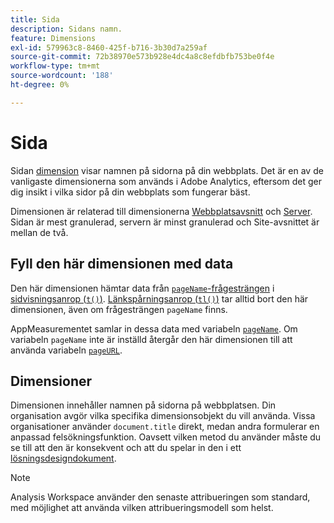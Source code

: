 ```yaml
---
title: Sida
description: Sidans namn.
feature: Dimensions
exl-id: 579963c8-8460-425f-b716-3b30d7a259af
source-git-commit: 72b38970e573b928e4dc4a8c8efdbfb753be0f4e
workflow-type: tm+mt
source-wordcount: '188'
ht-degree: 0%

---
```


# Sida

Sidan [dimension](overview.md) visar namnen på sidorna på din webbplats. Det är en av de vanligaste dimensionerna som används i Adobe Analytics, eftersom det ger dig insikt i vilka sidor på din webbplats som fungerar bäst.

Dimensionen är relaterad till dimensionerna [Webbplatsavsnitt](site-section.md) och [Server](server.md). Sidan är mest granulerad, servern är minst granulerad och Site-avsnittet är mellan de två.

## Fyll den här dimensionen med data

Den här dimensionen hämtar data från [`pageName`-frågesträngen &#x200B;](/help/implement/validate/query-parameters.md) i [sidvisningsanrop (`t()`)](/help/implement/vars/functions/t-method.md). [Länkspårningsanrop (`tl()`)](/help/implement/vars/functions/tl-method.md) tar alltid bort den här dimensionen, även om frågesträngen `pageName` finns.

AppMeasurementet samlar in dessa data med variabeln [`pageName`](/help/implement/vars/page-vars/pagename.md). Om variabeln `pageName` inte är inställd återgår den här dimensionen till att använda variabeln [`pageURL`](/help/implement/vars/page-vars/pageurl.md).

## Dimensioner

Dimensionen innehåller namnen på sidorna på webbplatsen. Din organisation avgör vilka specifika dimensionsobjekt du vill använda. Vissa organisationer använder `document.title` direkt, medan andra formulerar en anpassad felsökningsfunktion. Oavsett vilken metod du använder måste du se till att den är konsekvent och att du spelar in den i ett [lösningsdesigndokument](/help/implement/prepare/solution-design.md).

>[!NOTE]
>
>Analysis Workspace använder den senaste attribueringen som standard, med möjlighet att använda vilken attribueringsmodell som helst.
